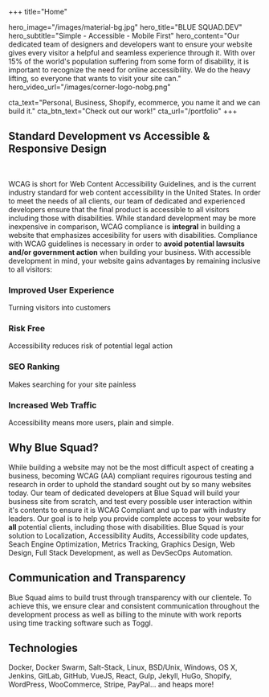 +++
title="Home"

hero_image="/images/material-bg.jpg"
hero_title="BLUE SQUAD.DEV"
hero_subtitle="Simple - Accessible - Mobile First"
hero_content="Our dedicated team of designers and developers want to ensure your website gives every visitor a helpful and seamless experience through it. With over 15% of the world's population suffering from some form of disability, it is important to recognize the need for online accessibility. We do the heavy lifting, so everyone that wants to visit your site can."
hero_video_url="/images/corner-logo-nobg.png"

cta_text="Personal, Business, Shopify, ecommerce, you name it and we can build it."
cta_btn_text="Check out our work!"
cta_url="/portfolio"
+++
<!--Introduction -->
<div class="home-introduction">
    <div class="chocolate-container">
        <div class="mdl-grid">
            <div class="mdl-cell mdl-cell--12-col">
                <h2 class="mdl-typography--display-2">
                    Standard Development vs Accessible & Responsive Design
                </h2>
                <br>
                <p class="intro-description">
                WCAG is short for Web Content Accessibility Guidelines, and is the current industry standard for web content accessibility in the United States. 
                In order to meet the needs of all clients, our team of dedicated and experienced developers ensure that the final product is accessible to all visitors including those with disabilities.
                While standard development may be more inexpensive in comparison, WCAG compliance is <strong>integral</strong> in building a website that emphasizes accesibility for
                users with disabilities. Compliance with WCAG guidelines is necessary in order to <strong>avoid potential lawsuits and/or government action</strong> when building your business.
                With accessible development in mind, your website gains advantages by remaining inclusive to all visitors:
                </p>
                <div class="mdl-grid reasons">
                    <div class="mdl-cell mdl-cell--6-col mdl-cell--12-col-tablet mdl-cell--12-col-phone">
                        <div>
                            <i class="fas fa-users" style="color:#0E6BA8"></i>
                        </div>
                        <div>
                            <h3>Improved User Experience</h3>
                            <p>Turning visitors into customers</p>
                        </div>
                    </div>
                    <div class="mdl-cell mdl-cell--6-col mdl-cell--12-col-tablet mdl-cell--12-col-phone">
                        <div>
                            <i class="fas fa-balance-scale-right" style="color:#0E6BA8"></i>
                        </div>
                        <div>
                            <h3>Risk Free</h3>
                            <p>Accessibility reduces risk of potential legal action</p>
                        </div>
                    </div>
                </div>
            <div class="mdl-grid reasons">
                <div class="mdl-cell mdl-cell--6-col mdl-cell--12-col-tablet mdl-cell--12-col-phone">
                        <div>
                            <i class="fab fa-searchengin" style="color:#0E6BA8"></i>
                        </div>
                    <div>
                            <h3>SEO Ranking</h3>
                            <p>Makes searching for your site painless</p>
                        </div>
                </div>
                <div class="mdl-cell mdl-cell--6-col mdl-cell--12-col-tablet mdl-cell--12-col-phone">
                        <div>
                            <i class="fas fa-universal-access" style="color:#0E6BA8"></i>
                        </div>
                    <div>
                            <h3>Increased Web Traffic</h3>
                            <p>Accessibility means more users, plain and simple.</p>
                    </div>
                </div>
            </div>
        </div>
</div>
<!-- How It Works -->
<div class="home-works">
    <div class="mdl-grid">
        <div class="mdl-cell mdl-cell--12-col">
            <h2 class="mdl-typography--display-2 section-title">
                Why Blue Squad?
            </h2>
            <p class="intro-description">
            While building a website may not be the most difficult aspect of creating a business, becoming WCAG (AA) compliant requires rigourous testing and research in order to uphold the standard sought out by so many websites today. Our team of dedicated developers at Blue Squad will build your business site from scratch, and test every possible user interaction within it's contents to ensure it is WCAG Compliant and up to par with industry leaders. Our goal is to help you provide complete access to your website for <strong>all</strong> potential clients, including those with disabilities. Blue Squad is your solution to Localization, Accessibility Audits, Accessibility code updates, Seach Engine Optimization, Metrics Tracking, Graphics Design, Web Design, Full Stack Development, as well as DevSecOps Automation.
            </p>
            <h2 class="mdl-typography--display-2 section-title">
                Communication and Transparency
            </h2>
            <p>
                Blue Squad aims to build trust through transparency with our clientele. To achieve this, we ensure clear and consistent communication throughout the development process as well as billing to the minute with work reports using time tracking software such as Toggl.
            </p>
            <h2 class="mdl-typography--display-2 section-title">
                Technologies 
            </h2>
            <p>
                Docker, Docker Swarm, Salt-Stack, Linux, BSD/Unix, Windows, OS X, Jenkins, GitLab, GitHub, VueJS, React, Gulp, Jekyll, HuGo, Shopify, WordPress, WooCommerce, Stripe, PayPal... and heaps more!
            </p>
            </div>
        </div>
    </div>
</div>
 